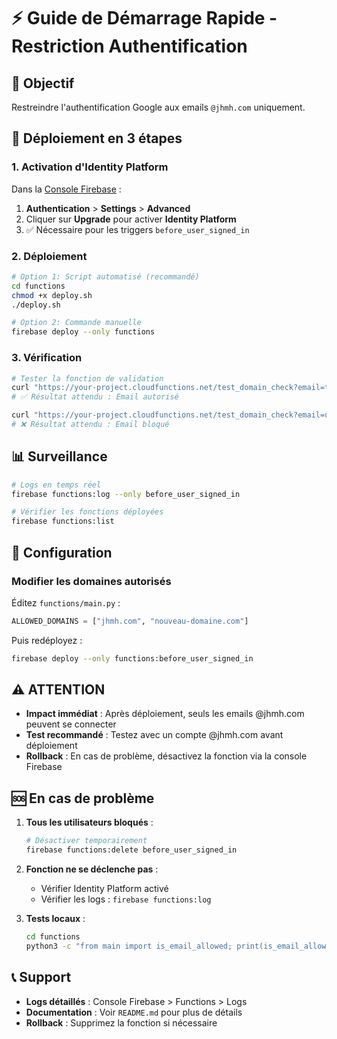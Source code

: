 # ⚡ Guide de Démarrage Rapide - Restriction Authentification

## 🎯 Objectif

Restreindre l'authentification Google aux emails `@jhmh.com` uniquement.

## 🚀 Déploiement en 3 étapes

### 1. Activation d'Identity Platform

Dans la [Console Firebase](https://console.firebase.google.com) :

1. **Authentication** > **Settings** > **Advanced**
2. Cliquer sur **Upgrade** pour activer **Identity Platform**
3. ✅ Nécessaire pour les triggers `before_user_signed_in`

### 2. Déploiement

```bash
# Option 1: Script automatisé (recommandé)
cd functions
chmod +x deploy.sh
./deploy.sh

# Option 2: Commande manuelle
firebase deploy --only functions
```

### 3. Vérification

```bash
# Tester la fonction de validation
curl "https://your-project.cloudfunctions.net/test_domain_check?email=test@jhmh.com"
# ✅ Résultat attendu : Email autorisé

curl "https://your-project.cloudfunctions.net/test_domain_check?email=user@gmail.com"
# ❌ Résultat attendu : Email bloqué
```

## 📊 Surveillance

```bash
# Logs en temps réel
firebase functions:log --only before_user_signed_in

# Vérifier les fonctions déployées
firebase functions:list
```

## 🔧 Configuration

### Modifier les domaines autorisés

Éditez `functions/main.py` :

```python
ALLOWED_DOMAINS = ["jhmh.com", "nouveau-domaine.com"]
```

Puis redéployez :

```bash
firebase deploy --only functions:before_user_signed_in
```

## ⚠️ ATTENTION

- **Impact immédiat** : Après déploiement, seuls les emails @jhmh.com peuvent se connecter
- **Test recommandé** : Testez avec un compte @jhmh.com avant déploiement
- **Rollback** : En cas de problème, désactivez la fonction via la console Firebase

## 🆘 En cas de problème

1. **Tous les utilisateurs bloqués** :

   ```bash
   # Désactiver temporairement
   firebase functions:delete before_user_signed_in
   ```

2. **Fonction ne se déclenche pas** :
   - Vérifier Identity Platform activé
   - Vérifier les logs : `firebase functions:log`

3. **Tests locaux** :
   ```bash
   cd functions
   python3 -c "from main import is_email_allowed; print(is_email_allowed('test@jhmh.com'))"
   ```

## 📞 Support

- **Logs détaillés** : Console Firebase > Functions > Logs
- **Documentation** : Voir `README.md` pour plus de détails
- **Rollback** : Supprimez la fonction si nécessaire
